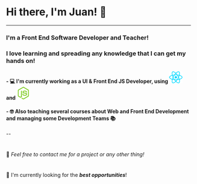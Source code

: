 # Hi there, I'm Juan! 👋

---

### I'm a Front End Software Developer and Teacher!
### I love learning and spreading any knowledge that I can get my hands on!

#### - 💻 I'm currently working as a UI & Front End JS Developer, using <a target="_blank" href="https://reactjs.org"><img src="icons/react.png" /></a> and <a target="_blank" href="https://nodejs.org/en/"><img width="36" src="icons/node.webp" /></a>
#### - 🤓 Also teaching several courses about Web and Front End Development and managing some Development Teams 📚

--

#
💬 _Feel free to contact me for a project or any other thing!_ 
#
🔭 I'm currently looking for the ***best opportunities***!
